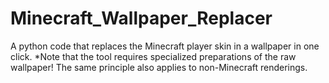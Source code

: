 # Minecraft_Wallpaper_Replacer
A python code that replaces the Minecraft player skin in a wallpaper in one click. *Note that the tool requires specialized preparations of the raw wallpaper! The same principle also applies to non-Minecraft renderings. 
